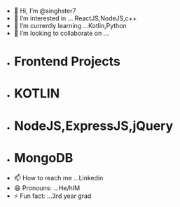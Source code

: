 - 👋 Hi, I’m @singhster7
- 👀 I’m interested in ... ReactJS,NodeJS,c++
- 🌱 I’m currently learning ...Kotlin,Python
- 💞️ I’m looking to collaborate on ...
- # Frontend Projects
- # KOTLIN
- # NodeJS,ExpressJS,jQuery
- # MongoDB
- 📫 How to reach me ...Linkedin
- 😄 Pronouns: ...He/hIM
- ⚡ Fun fact: ...3rd year grad

<!---
singhster7/singhster7 is a ✨ special ✨ repository because its `README.md` (this file) appears on your GitHub profile.
You can click the Preview link to take a look at your changes.
--->
